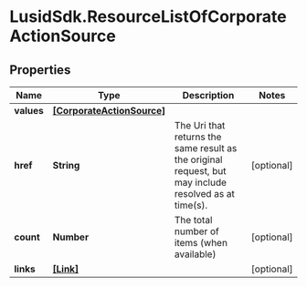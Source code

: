 # LusidSdk.ResourceListOfCorporateActionSource

## Properties
Name | Type | Description | Notes
------------ | ------------- | ------------- | -------------
**values** | [**[CorporateActionSource]**](CorporateActionSource.md) |  | 
**href** | **String** | The Uri that returns the same result as the original request,  but may include resolved as at time(s). | [optional] 
**count** | **Number** | The total number of items (when available) | [optional] 
**links** | [**[Link]**](Link.md) |  | [optional] 


